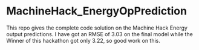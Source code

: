 # MachineHack_EnergyOpPrediction
This repo gives the complete code solution on the Machine Hack Energy output predictions. I have got an RMSE of 3.03 on the final model while  the Winner of this hackathon got only 3.22, so good work on this.
